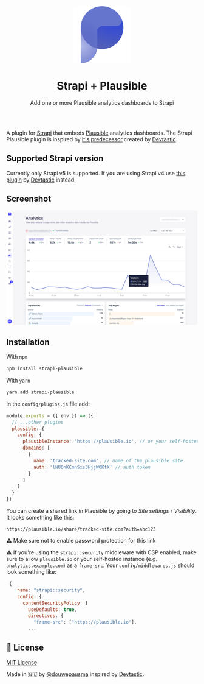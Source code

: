 <div align="center" width="150px">
  <img style="width: 150px; height: auto;" src="https://github.com/douwepausma/strapi-plausible/blob/main/public/assets/logo.png" alt="Logo - Strapi Plausible plugin" />
</div>
<div align="center">
  <h1>Strapi + Plausible</h1>
  <p>Add one or more Plausible analytics dashboards to Strapi</p>
</div>
<br/>
<br/>

A plugin for [Strapi](https://github.com/strapi/strapi) that embeds [Plausible](https://plausible.io) analytics dashboards. The Strapi Plausible plugin is inspired by [it's predecessor](https://market.strapi.io/plugins/strapi-plugin-plausible) created by [Devtastic](https://github.com/its-devtastic).

## Supported Strapi version

Currently only Strapi v5 is supported. If you are using Strapi v4 use [this plugin](https://market.strapi.io/plugins/strapi-plugin-plausible) by [Devtastic](https://github.com/its-devtastic) instead.

## Screenshot
<img src="https://github.com/douwepausma/strapi-plausible/blob/main/public/assets/screenshot.png" alt="Screenshot - Strapi Plausible plugin" />

## Installation

With `npm`
```bash
npm install strapi-plausible
```

With `yarn`
```bash
yarn add strapi-plausible
```

In the `config/plugins.js` file add:

```js
module.exports = ({ env }) => ({
  // ...other plugins
  plausible: {
    config: {
      plausibleInstance: 'https://plausible.io', // or your self-hosted url
      domains: [
        {
          name: 'tracked-site.com', // name of the plausible site
          auth: 'lNU0nKCmnSxs3HjjWOKtX' // auth token
        }
      ]
    }
  }
})
```

You can create a shared link in Plausible by going to _Site settings › Visibility_.
It looks something like this:

```text
https://plausible.io/share/tracked-site.com?auth=abc123
```

⚠️ Make sure not to enable password protection for this link

⚠️ If you're using the `strapi::security` middleware with CSP enabled, make sure
to allow `plausible.io` or your self-hosted instance (e.g. `analytics.example.com`) as a `frame-src`. Your `config/middlewares.js` should look something like:

```js
 {
    name: "strapi::security",
    config: {
      contentSecurityPolicy: {
        useDefaults: true,
        directives: {
          "frame-src": ["https://plausible.io"],
        ...
```

## 📝 License

[MIT License](LICENSE.md) 

Made in 🇳🇱 by [@douwepausma](https://github.com/douwepausma) inspired by [Devtastic](https://devtastic.build/).

